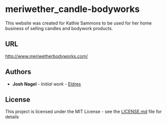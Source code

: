 # meriwether_candle-bodyworks

This website was created for Kathie Sammons to be used for her home business of selling candles and bodywork products.

## URL

http://www.meriwetherbodyworks.com/

## Authors

* **Josh Nagel** - *Initial work* - [Eldres](https://github.com/Eldres)

## License

This project is licensed under the MIT License - see the [LICENSE.md](LICENSE.md) file for details
